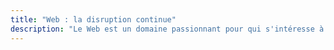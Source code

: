 ```yaml
---
title: "Web : la disruption continue"
description: "Le Web est un domaine passionnant pour qui s'intéresse à l'économie et à l'organisation de la valeur. Parce qu'il permet d'abolir les frontières entre l'offre et la demande, le Web est un lieu où naissent sans interruption de nouveaux modèles qui viennent perturber des équilibres dont on considère qu'ils sont établis en à peine quelques mois. Mais dans ce monde où tout semble aller très vite, les choses sont, en réalité, très prévisibles…"
---
```


